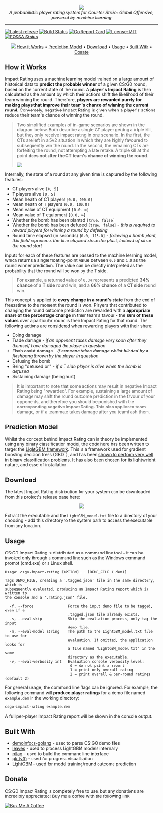 <p align="center">
  <img src="https://i.imgur.com/78yK1sr.png" />
  <br>
  <i>A probabilistic player rating system for Counter Strike: Global Offensive, powered by machine learning</i>
</p>

---

[![Latest release](https://img.shields.io/github/v/release/Phil-Holland/csgo-impact-rating?label=release&sort=semver)](https://github.com/Phil-Holland/csgo-impact-rating/releases)
[![Build Status](https://travis-ci.org/Phil-Holland/csgo-impact-rating.svg?branch=master)](https://travis-ci.org/Phil-Holland/csgo-impact-rating)
[![Go Report Card](https://goreportcard.com/badge/github.com/Phil-Holland/csgo-impact-rating)](https://goreportcard.com/report/github.com/Phil-Holland/csgo-impact-rating)
[![License: MIT](https://img.shields.io/badge/license-MIT-blue.svg)](LICENSE)
[![FOSSA Status](https://app.fossa.com/api/projects/git%2Bgithub.com%2FPhil-Holland%2Fcsgo-impact-rating.svg?type=shield)](https://app.fossa.com/projects/git%2Bgithub.com%2FPhil-Holland%2Fcsgo-impact-rating?ref=badge_shield)

<p align="center">
  <img src="https://i.imgur.com/EBbyDLv.png" />
  <a href='#how-it-works'>How it Works</a> • <a href='#prediction-model'>Prediction Model</a> • <a href='#download'>Download</a> • <a href='#usage'>Usage</a> • <a href='#built-with'>Built With</a> • <a href='#donate'>Donate</a>
</p>

## How it Works

Impact Rating uses a machine learning model trained on a large amount of historical data to **predict the probable winner** of a given CS:GO round, based on the current state of the round. A **player's Impact Rating** is then calculated as the amount by which their actions shift the likelihood of their team winning the round. Therefore, **players are rewarded purely for making plays that improve their team's chance of winning the current round**. Conversely, negative Impact Rating is given when a player's actions reduce their team's chance of winning the round.

> Two simplified examples of in-game scenarios are shown in the diagram below. Both describe a single CT player getting a triple kill, but they only receive impact rating in one scenario. In the first, the CTs are left in a 5v2 situation in which they are highly favoured to subsequently win the round. In the second, the remaining CTs are forfeiting the round, not attempting a late retake. A triple kill at this point **does not alter the CT team's chance of winning the round**.
>
> ![](https://i.imgur.com/vEMUxnD.png)

Internally, the state of a round at any given time is captured by the following features:

- CT players alive `[0, 5]`
- T players alive `[0, 5]`
- Mean health of CT players `[0.0, 100.0]`
- Mean health of T players `[0.0, 100.0]`
- Mean value of CT equipment `[0.0, ∞]`
- Mean value of T equipment `[0.0, ∞]`
- Whether the bomb has been planted `[true, false]`
- Whether the bomb has been defused `[true, false]` - *this is required to reward players for winning a round by defusing*
- Round time elapsed (in seconds) `[0.0, 115.0]` - *following a bomb plant, this field represents the time elapsed since the plant, instead of since the round start*

Inputs for each of these features are passed to the machine learning model, which returns a single floating-point value between `0.0` and `1.0` as the round winner prediction. The value can be directly interpreted as the probability that the round will be won by the T side. 

> For example, a returned value of `0.34` represents a predicted **34% chance** of a **T side** round win, and a **66% chance** of a **CT side** round win.

This concept is applied to **every change in a round's state** from the end of freezetime to the moment the round is won. Players that contributed to changing the round outcome prediction are rewarded with a **appropriate share of the percentage change** in their team's favour - the **sum of these values** over a particular round is their Impact Rating for that round. The following actions are considered when rewarding players with their share:

- Doing damage
- Trade damage - *if an opponent takes damage very soon after they themself have damaged the player in question*
- Flash assist damage - *if someone takes damage whilst blinded by a flashbang thrown by the player in question*
- Defusing the bomb
- Being "defused on" - *if a T side player is alive when the bomb is defused*
- Sustaining damage (being hurt)

> It is important to note that some actions may result in negative Impact Rating being "rewarded". For example, sustaining a large amount of damage may shift the round outcome prediction in the favour of your opponents, and therefore you should be punished with the corresponding negative Impact Rating. This also applies to team damage, or if a teammate takes damage after you teamflash them.


## Prediction Model

Whilst the concept behind Impact Rating can in theory be implemented using any binary classification model, the code here has been written to target the [LightGBM framework](https://github.com/Microsoft/LightGBM). This is a framework used for gradient boosting decision trees (GBDT), and has been [shown to perform very well](https://github.com/microsoft/LightGBM/blob/master/docs/Experiments.rst) in binary classification problems. It has also been chosen for its lightweight nature, and ease of installation.

## Download

The latest Impact Rating distribution for your system can be downloaded from this project's release page here: 

<p align="center">
  <a href="https://github.com/Phil-Holland/csgo-impact-rating/releases/latest">
    <img src="https://i.imgur.com/h72HF01.png" />
  </a>
</p>

Extract the executable and the `LightGBM_model.txt` file to a directory of your choosing - add this directory to the system path to access the executable from any location.

## Usage

CS:GO Impact Rating is distributed as a command line tool - it can be invoked only through a command line such as the Windows command prompt (cmd.exe) or a Linux shell.

```
Usage: csgo-impact-rating [OPTION]... [DEMO_FILE (.dem)]

Tags DEMO_FILE, creating a '.tagged.json' file in the same directory, which is
subsequently evaluated, producing an Impact Rating report which is written to
the console and a '.rating.json' file.

  -f, --force                Force the input demo file to be tagged, even if a
                             .tagged.json file already exists.
  -s, --eval-skip            Skip the evaluation process, only tag the input
                             demo file.
  -m, --eval-model string    The path to the LightGBM_model.txt file to use for
                             evaluation. If omitted, the application looks for
                             a file named "LightGBM_model.txt" in the same
                             directory as the executable.
  -v, --eval-verbosity int   Evaluation console verbosity level:
                              0 = do not print a report
                              1 = print only overall rating
                              2 = print overall & per-round ratings (default 2)
```

For general usage, the command line flags can be ignored. For example, the following command will **produce player ratings** for a demo file named `example.dem` in the working directory:

```sh
csgo-impact-rating example.dem
```

A full per-player Impact Rating report will be shown in the console output.

## Built With

- [demoinfocs-golang](https://github.com/markus-wa/demoinfocs-golang) - used to parse CS:GO demo files
- [leaves](https://github.com/dmitryikh/leaves) - used to process LightGBM models internally
- [pflag](https://github.com/spf13/pflag) - used to build the command line interface
- [pb (v3)](https://github.com/cheggaaa/pb) - used for progress visualisation
- [LightGBM](https://github.com/Microsoft/LightGBM) - used for model training/round outcome prediction

## Donate

CS:GO Impact Rating is completely free to use, but any donations are incredibly appreciated! Buy me a coffee with the following link:

[![Buy Me A Coffee](https://www.buymeacoffee.com/assets/img/custom_images/orange_img.png)](https://www.buymeacoffee.com/PhilHolland)